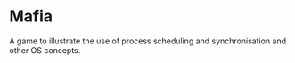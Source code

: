 # Mafia
A game to illustrate the use of process scheduling and synchronisation and other OS concepts.
